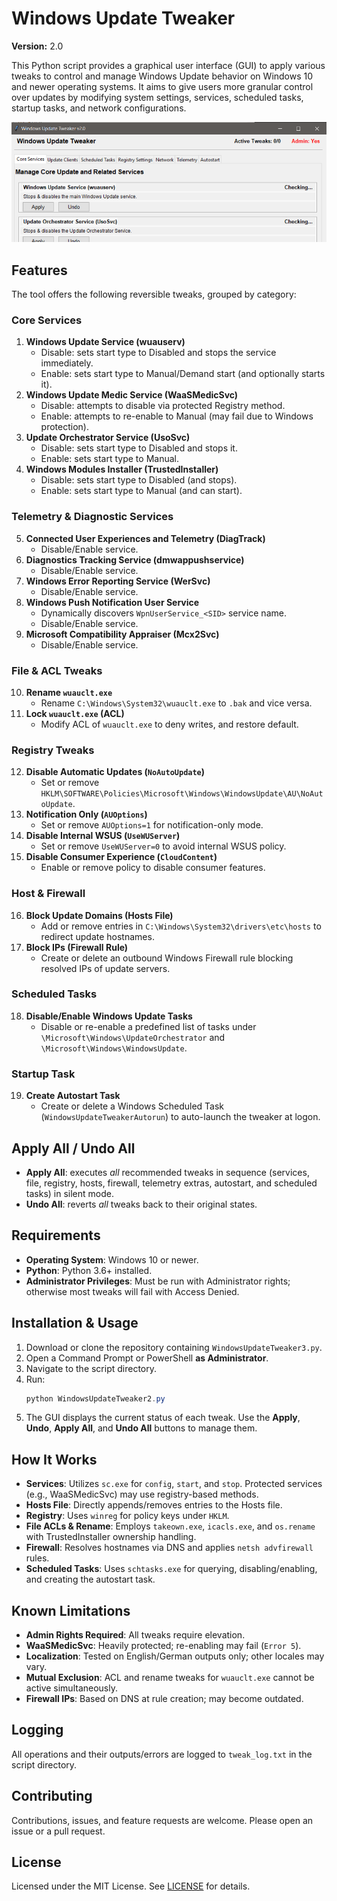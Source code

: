 # Windows Update Tweaker

**Version:** 2.0

This Python script provides a graphical user interface (GUI) to apply various tweaks to control and manage Windows Update behavior on Windows 10 and newer operating systems. It aims to give users more granular control over updates by modifying system settings, services, scheduled tasks, startup tasks, and network configurations.

![Windows Update Tweaker](WindowsUpdateTweaker.png)

## Features

The tool offers the following reversible tweaks, grouped by category:

### Core Services
1. **Windows Update Service (wuauserv)**
   - Disable: sets start type to Disabled and stops the service immediately.
   - Enable: sets start type to Manual/Demand start (and optionally starts it).
2. **Windows Update Medic Service (WaaSMedicSvc)**
   - Disable: attempts to disable via protected Registry method.
   - Enable: attempts to re-enable to Manual (may fail due to Windows protection).
3. **Update Orchestrator Service (UsoSvc)**
   - Disable: sets start type to Disabled and stops it.
   - Enable: sets start type to Manual.
4. **Windows Modules Installer (TrustedInstaller)**
   - Disable: sets start type to Disabled (and stops).
   - Enable: sets start type to Manual (and can start).

### Telemetry & Diagnostic Services
5. **Connected User Experiences and Telemetry (DiagTrack)**
   - Disable/Enable service.
6. **Diagnostics Tracking Service (dmwappushservice)**
   - Disable/Enable service.
7. **Windows Error Reporting Service (WerSvc)**
   - Disable/Enable service.
8. **Windows Push Notification User Service**
   - Dynamically discovers `WpnUserService_<SID>` service name.
   - Disable/Enable service.
9. **Microsoft Compatibility Appraiser (Mcx2Svc)**
   - Disable/Enable service.

### File & ACL Tweaks
10. **Rename `wuauclt.exe`**
    - Rename `C:\Windows\System32\wuauclt.exe` to `.bak` and vice versa.
11. **Lock `wuauclt.exe` (ACL)**
    - Modify ACL of `wuauclt.exe` to deny writes, and restore default.

### Registry Tweaks
12. **Disable Automatic Updates (`NoAutoUpdate`)**
    - Set or remove `HKLM\SOFTWARE\Policies\Microsoft\Windows\WindowsUpdate\AU\NoAutoUpdate`.
13. **Notification Only (`AUOptions`)**
    - Set or remove `AUOptions=1` for notification-only mode.
14. **Disable Internal WSUS (`UseWUServer`)**
    - Set or remove `UseWUServer=0` to avoid internal WSUS policy.
15. **Disable Consumer Experience (`CloudContent`)**
    - Enable or remove policy to disable consumer features.

### Host & Firewall
16. **Block Update Domains (Hosts File)**
    - Add or remove entries in `C:\Windows\System32\drivers\etc\hosts` to redirect update hostnames.
17. **Block IPs (Firewall Rule)**
    - Create or delete an outbound Windows Firewall rule blocking resolved IPs of update servers.

### Scheduled Tasks
18. **Disable/Enable Windows Update Tasks**
    - Disable or re-enable a predefined list of tasks under `\Microsoft\Windows\UpdateOrchestrator` and `\Microsoft\Windows\WindowsUpdate`.

### Startup Task
19. **Create Autostart Task**
    - Create or delete a Windows Scheduled Task (`WindowsUpdateTweakerAutorun`) to auto-launch the tweaker at logon.

## Apply All / Undo All
- **Apply All**: executes _all_ recommended tweaks in sequence (services, file, registry, hosts, firewall, telemetry extras, autostart, and scheduled tasks) in silent mode.
- **Undo All**: reverts _all_ tweaks back to their original states.

## Requirements

- **Operating System**: Windows 10 or newer.
- **Python**: Python 3.6+ installed.
- **Administrator Privileges**: Must be run with Administrator rights; otherwise most tweaks will fail with Access Denied.

## Installation & Usage

1. Download or clone the repository containing `WindowsUpdateTweaker3.py`.
2. Open a Command Prompt or PowerShell **as Administrator**.
3. Navigate to the script directory.
4. Run:
   ```powershell
   python WindowsUpdateTweaker2.py
   ```
5. The GUI displays the current status of each tweak. Use the **Apply**, **Undo**, **Apply All**, and **Undo All** buttons to manage them.

## How It Works

- **Services**: Utilizes `sc.exe` for `config`, `start`, and `stop`. Protected services (e.g., WaaSMedicSvc) may use registry-based methods.
- **Hosts File**: Directly appends/removes entries to the Hosts file.
- **Registry**: Uses `winreg` for policy keys under `HKLM`.
- **File ACLs & Rename**: Employs `takeown.exe`, `icacls.exe`, and `os.rename` with TrustedInstaller ownership handling.
- **Firewall**: Resolves hostnames via DNS and applies `netsh advfirewall` rules.
- **Scheduled Tasks**: Uses `schtasks.exe` for querying, disabling/enabling, and creating the autostart task.

## Known Limitations

- **Admin Rights Required**: All tweaks require elevation.
- **WaaSMedicSvc**: Heavily protected; re-enabling may fail (`Error 5`).
- **Localization**: Tested on English/German outputs only; other locales may vary.
- **Mutual Exclusion**: ACL and rename tweaks for `wuauclt.exe` cannot be active simultaneously.
- **Firewall IPs**: Based on DNS at rule creation; may become outdated.

## Logging
All operations and their outputs/errors are logged to `tweak_log.txt` in the script directory.

## Contributing
Contributions, issues, and feature requests are welcome. Please open an issue or a pull request.

## License
Licensed under the MIT License. See [LICENSE](LICENSE) for details.
